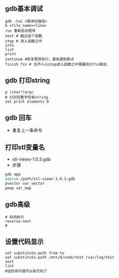 ## gdb基本调试
```shell
gdb -tui <程序的路径>
b <file_name><line>
run 重新启动程序
next # 越过这个函数
step # 进入函数之中
info
list
print
continue #恢复程序执行，直到遇到断点
finish fin # 当不小心step进入函数之中需要执行fin跳出

```

## gdb 打印string
```shell
p (char*)argc
# 打印完整字符串string
set print elements 0
```

## gdb 回车
- 重复上一条命令

## 打印stl变量名
-  stl-views-1.0.3.gdb
- 步骤
```sh
gdb app
source /path/stl-views-1.0.3.gdb
pvector var_vector
pmap var_map
```
##  gdb高级
```shell
# 反向执行
reverse-next
# 
```

## 设置代码显示
```shell
set substitute-path from to
set substitute-path /mnt/d/code/test /var/log/test
next 
list
#这些命令就可以有代码了

```
